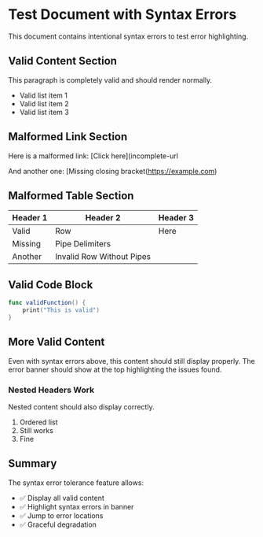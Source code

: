 # Test Document with Syntax Errors

This document contains intentional syntax errors to test error highlighting.

## Valid Content Section

This paragraph is completely valid and should render normally.

- Valid list item 1
- Valid list item 2
- Valid list item 3

## Malformed Link Section

Here is a malformed link: [Click here](incomplete-url

And another one: [Missing closing bracket(https://example.com)

## Malformed Table Section

| Header 1 | Header 2 | Header 3 |
|----------|----------|----------|
| Valid    | Row      | Here     |
| Missing  | Pipe  Delimiters |
| Another | Invalid Row Without Pipes

## Valid Code Block

```swift
func validFunction() {
    print("This is valid")
}
```

## More Valid Content

Even with syntax errors above, this content should still display properly. The error banner should show at the top highlighting the issues found.

### Nested Headers Work

Nested content should also display correctly.

1. Ordered list
2. Still works
3. Fine

## Summary

The syntax error tolerance feature allows:
- ✅ Display all valid content
- ✅ Highlight syntax errors in banner
- ✅ Jump to error locations
- ✅ Graceful degradation
